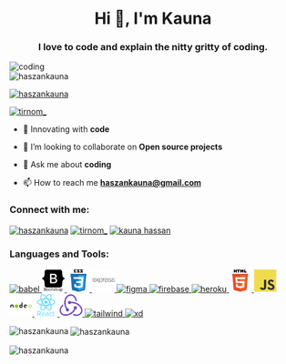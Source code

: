 <h1 align="center">Hi 👋, I'm Kauna</h1>
<h3 align="center">I love to code and explain the nitty gritty of coding. </h3>
<img align="right" alt="coding" width="650" src="https://tse4.mm.bing.net/th?id=OIP.kQoIQZBvEGOFZmwNkr2n9wHaHa&pid=Api&P=0 ">

<p align="left"> <img src="https://komarev.com/ghpvc/?username=haszankauna&label=Profile%20views&color=0e75b6&style=flat" alt="haszankauna" /> </p>

<p align="left"> <a href="https://github.com/ryo-ma/github-profile-trophy"><img src="https://github-profile-trophy.vercel.app/?username=haszankauna" alt="haszankauna" /></a> </p>

<p align="left"> <a href="https://twitter.com/tirnom_" target="blank"><img src="https://img.shields.io/twitter/follow/tirnom_?logo=twitter&style=for-the-badge" alt="tirnom_" /></a> </p>

- 🌱 Innovating with  **code**

- 👯 I’m looking to collaborate on **Open source projects**

- 💬 Ask me about **coding**

- 📫 How to reach me **haszankauna@gmail.com**

<h3 align="left">Connect with me:</h3>
<p align="left">
<a href="https://dev.to/haszankauna" target="blank"><img align="center" src="https://raw.githubusercontent.com/rahuldkjain/github-profile-readme-generator/master/src/images/icons/Social/devto.svg" alt="haszankauna" height="30" width="40" /></a>
<a href="https://twitter.com/tirnom_" target="blank"><img align="center" src="https://raw.githubusercontent.com/rahuldkjain/github-profile-readme-generator/master/src/images/icons/Social/twitter.svg" alt="tirnom_" height="30" width="40" /></a>
<a href="https://www.linkedin.com/in/kauna-hassan-1b6a4a1a6/" target="blank"><img align="center" src="https://raw.githubusercontent.com/rahuldkjain/github-profile-readme-generator/master/src/images/icons/Social/linked-in-alt.svg" alt="kauna hassan" height="30" width="40" /></a>
</p>

<h3 align="left">Languages and Tools:</h3>
<p align="left"> <a href="https://babeljs.io/" target="_blank" rel="noreferrer"> <img src="https://www.vectorlogo.zone/logos/babeljs/babeljs-icon.svg" alt="babel" width="40" height="40"/> </a> <a href="https://getbootstrap.com" target="_blank" rel="noreferrer"> <img src="https://raw.githubusercontent.com/devicons/devicon/master/icons/bootstrap/bootstrap-plain-wordmark.svg" alt="bootstrap" width="40" height="40"/> </a> <a href="https://www.w3schools.com/css/" target="_blank" rel="noreferrer"> <img src="https://raw.githubusercontent.com/devicons/devicon/master/icons/css3/css3-original-wordmark.svg" alt="css3" width="40" height="40"/> </a> <a href="https://expressjs.com" target="_blank" rel="noreferrer"> <img src="https://raw.githubusercontent.com/devicons/devicon/master/icons/express/express-original-wordmark.svg" alt="express" width="40" height="40"/> </a> <a href="https://www.figma.com/" target="_blank" rel="noreferrer"> <img src="https://www.vectorlogo.zone/logos/figma/figma-icon.svg" alt="figma" width="40" height="40"/> </a> <a href="https://firebase.google.com/" target="_blank" rel="noreferrer"> <img src="https://www.vectorlogo.zone/logos/firebase/firebase-icon.svg" alt="firebase" width="40" height="40"/> </a> <a href="https://heroku.com" target="_blank" rel="noreferrer"> <img src="https://www.vectorlogo.zone/logos/heroku/heroku-icon.svg" alt="heroku" width="40" height="40"/> </a> <a href="https://www.w3.org/html/" target="_blank" rel="noreferrer"> <img src="https://raw.githubusercontent.com/devicons/devicon/master/icons/html5/html5-original-wordmark.svg" alt="html5" width="40" height="40"/> </a> <a href="https://developer.mozilla.org/en-US/docs/Web/JavaScript" target="_blank" rel="noreferrer"> <img src="https://raw.githubusercontent.com/devicons/devicon/master/icons/javascript/javascript-original.svg" alt="javascript" width="40" height="40"/> </a> <a href="https://nodejs.org" target="_blank" rel="noreferrer"> <img src="https://raw.githubusercontent.com/devicons/devicon/master/icons/nodejs/nodejs-original-wordmark.svg" alt="nodejs" width="40" height="40"/> </a> <a href="https://reactjs.org/" target="_blank" rel="noreferrer"> <img src="https://raw.githubusercontent.com/devicons/devicon/master/icons/react/react-original-wordmark.svg" alt="react" width="40" height="40"/> </a> <a href="https://redux.js.org" target="_blank" rel="noreferrer"> <img src="https://raw.githubusercontent.com/devicons/devicon/master/icons/redux/redux-original.svg" alt="redux" width="40" height="40"/> </a> <a href="https://tailwindcss.com/" target="_blank" rel="noreferrer"> <img src="https://www.vectorlogo.zone/logos/tailwindcss/tailwindcss-icon.svg" alt="tailwind" width="40" height="40"/> </a> <a href="https://www.adobe.com/products/xd.html" target="_blank" rel="noreferrer"> <img src="https://cdn.worldvectorlogo.com/logos/adobe-xd.svg" alt="xd" width="40" height="40"/> </a> </p>

<p><img align="left" src="https://github-readme-stats.vercel.app/api/top-langs?username=haszankauna&show_icons=true&locale=en&layout=compact" alt="haszankauna" /></p>

<p>&nbsp;<img align="center" src="https://github-readme-stats.vercel.app/api?username=haszankauna&show_icons=true&locale=en" alt="haszankauna" /></p>

<p><img align="center" src="https://github-readme-streak-stats.herokuapp.com/?user=haszankauna&" alt="haszankauna" /></p>
